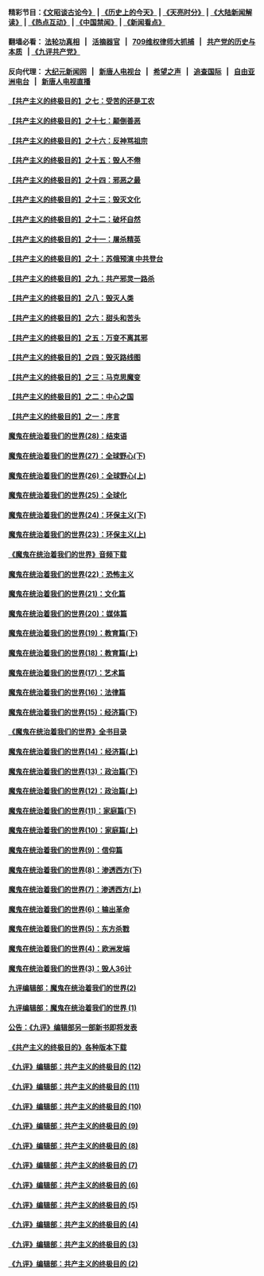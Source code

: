 #### 精彩节目：[《文昭谈古论今》](http://134.209.198.168/wenzhao) | [《历史上的今天》](http://134.209.198.168/today-in-history) | [《天亮时分》](http://134.209.198.168/tianliang) | [《大陆新闻解读》](http://134.209.198.168/ntdtv-comedy) | [《热点互动》](http://134.209.198.168/ntdtv-rdhd)  | [《中国禁闻》](http://134.209.198.168/ntdtv-news) | [《新闻看点》](http://134.209.198.168/news-insight) 

  #### 翻墙必看： [法轮功真相](http://134.209.198.168:10000/videos/truth.html) &nbsp;&nbsp;|&nbsp;&nbsp; [活摘器官](http://134.209.198.168:10000/videos/res/Organs/) &nbsp;&nbsp;|&nbsp;&nbsp; [709维权律师大抓捕](http://134.209.198.168:10000/videos/709/) &nbsp;&nbsp;|&nbsp;&nbsp; [共产党的历史与本质](http://134.209.198.168:10000/videos/ccp.html) &nbsp;&nbsp;| [《九评共产党》](http://134.209.198.168:10000/videos/jiuping/) 

#### 反向代理： [大纪元新闻网](http://134.209.198.168:10080/) &nbsp;&nbsp;|&nbsp;&nbsp; [新唐人电视台](http://134.209.198.168:8000/) &nbsp;&nbsp;|&nbsp;&nbsp; [希望之声](http://134.209.198.168:8200/) &nbsp;&nbsp;|&nbsp;&nbsp; [追查国际](http://134.209.198.168:10010/) &nbsp;&nbsp;|&nbsp;&nbsp; [自由亚洲电台](http://134.209.198.168:9800/) &nbsp;&nbsp;|&nbsp;&nbsp; [新唐人电视直播](http://134.209.198.168/) 

#### [【共产主义的终极目的】之七：受苦的还是工农](../pages/nsc422/n11101809.md?t=04170937) 

#### [【共产主义的终极目的】之十七：颠倒善恶](../pages/nsc422/n11179782.md?t=04170937) 

#### [【共产主义的终极目的】之十六：反神骂祖宗](../pages/nsc422/n11166798.md?t=04170937) 

#### [【共产主义的终极目的】之十五：毁人不倦](../pages/nsc422/n11166792.md?t=04170937) 

#### [【共产主义的终极目的】之十四：邪恶之最](../pages/nsc422/n11150249.md?t=04170937) 

#### [【共产主义的终极目的】之十三：毁灭文化](../pages/nsc422/n11135227.md?t=04170937) 

#### [【共产主义的终极目的】之十二：破坏自然](../pages/nsc422/n11135214.md?t=04170937) 

#### [【共产主义的终极目的】之十一：屠杀精英](../pages/nsc422/n11118442.md?t=04170937) 

#### [【共产主义的终极目的】之十：苏俄预演 中共登台](../pages/nsc422/n11118424.md?t=04170937) 

#### [【共产主义的终极目的】之九：共产邪灵一路杀](../pages/nsc422/n11114139.md?t=04170937) 

#### [【共产主义的终极目的】之八：毁灭人类](../pages/nsc422/n11108503.md?t=04170937) 

#### [【共产主义的终极目的】之六：甜头和苦头](../pages/nsc422/n11096971.md?t=04170937) 

#### [【共产主义的终极目的】之五：万变不离其邪](../pages/nsc422/n11091285.md?t=04170937) 

#### [【共产主义的终极目的】之四：毁灭路线图](../pages/nsc422/n11086284.md?t=04170937) 

#### [【共产主义的终极目的】之三：马克思魔变](../pages/nsc422/n11061941.md?t=04170937) 

#### [【共产主义的终极目的】之二：中心之国](../pages/nsc422/n11047728.md?t=04170937) 

#### [【共产主义的终极目的】之一：序言](../pages/nsc422/n11086077.md?t=04170937) 

#### [魔鬼在统治着我们的世界(28)：结束语](../pages/nsc422/n10936246.md?t=04170937) 

#### [魔鬼在统治着我们的世界(27)：全球野心(下)](../pages/nsc422/n10928319.md?t=04170937) 

#### [魔鬼在统治着我们的世界(26)：全球野心(上)](../pages/nsc422/n10900318.md?t=04170937) 

#### [魔鬼在统治着我们的世界(25)：全球化](../pages/nsc422/n10788205.md?t=04170937) 

#### [魔鬼在统治着我们的世界(24)：环保主义(下)](../pages/nsc422/n10695307.md?t=04170937) 

#### [魔鬼在统治着我们的世界(23)：环保主义(上)](../pages/nsc422/n10688613.md?t=04170937) 

#### [《魔鬼在统治着我们的世界》音频下载](../pages/nsc422/n10635553.md?t=04170937) 

#### [魔鬼在统治着我们的世界(22)：恐怖主义](../pages/nsc422/n10614727.md?t=04170937) 

#### [魔鬼在统治着我们的世界(21)：文化篇](../pages/nsc422/n10597706.md?t=04170937) 

#### [魔鬼在统治着我们的世界(20)：媒体篇](../pages/nsc422/n10586579.md?t=04170937) 

#### [魔鬼在统治着我们的世界(19)：教育篇(下)](../pages/nsc422/n10564808.md?t=04170937) 

#### [魔鬼在统治着我们的世界(18)：教育篇(上)](../pages/nsc422/n10526970.md?t=04170937) 

#### [魔鬼在统治着我们的世界(17)：艺术篇](../pages/nsc422/n10499093.md?t=04170937) 

#### [魔鬼在统治着我们的世界(16)：法律篇](../pages/nsc422/n10485969.md?t=04170937) 

#### [魔鬼在统治着我们的世界(15)：经济篇(下)](../pages/nsc422/n10469975.md?t=04170937) 

#### [《魔鬼在统治着我们的世界》全书目录](../pages/nsc422/n10464261.md?t=04170937) 

#### [魔鬼在统治着我们的世界(14)：经济篇(上)](../pages/nsc422/n10457370.md?t=04170937) 

#### [魔鬼在统治着我们的世界(13)：政治篇(下)](../pages/nsc422/n10448270.md?t=04170937) 

#### [魔鬼在统治着我们的世界(12)：政治篇(上)](../pages/nsc422/n10444576.md?t=04170937) 

#### [魔鬼在统治着我们的世界(11)：家庭篇(下)](../pages/nsc422/n10440961.md?t=04170937) 

#### [魔鬼在统治着我们的世界(10)：家庭篇(上)](../pages/nsc422/n10435448.md?t=04170937) 

#### [魔鬼在统治着我们的世界(9)：信仰篇](../pages/nsc422/n10432159.md?t=04170937) 

#### [魔鬼在统治着我们的世界(8)：渗透西方(下)](../pages/nsc422/n10429603.md?t=04170937) 

#### [魔鬼在统治着我们的世界(7)：渗透西方(上)](../pages/nsc422/n10426013.md?t=04170937) 

#### [魔鬼在统治着我们的世界(6)：输出革命](../pages/nsc422/n10421536.md?t=04170937) 

#### [魔鬼在统治着我们的世界(5)：东方杀戮](../pages/nsc422/n10417707.md?t=04170937) 

#### [魔鬼在统治着我们的世界(4)：欧洲发端](../pages/nsc422/n10414890.md?t=04170937) 

#### [魔鬼在统治着我们的世界(3)：毁人36计](../pages/nsc422/n10411583.md?t=04170937) 

#### [九评编辑部：魔鬼在统治着我们的世界(2)](../pages/nsc422/n10410036.md?t=04170937) 

#### [九评编辑部：魔鬼在统治着我们的世界 (1)](../pages/nsc422/n10406825.md?t=04170937) 

#### [公告：《九评》编辑部另一部新书即将发表](../pages/nsc422/n10405104.md?t=04170937) 

#### [《共产主义的终极目的》各种版本下载](../pages/nsc422/n10022138.md?t=04170937) 

#### [《九评》编辑部：共产主义的终极目的 (12)](../pages/nsc422/n9933272.md?t=04170937) 

#### [《九评》编辑部：共产主义的终极目的 (11)](../pages/nsc422/n9924973.md?t=04170937) 

#### [《九评》编辑部：共产主义的终极目的 (10)](../pages/nsc422/n9920883.md?t=04170937) 

#### [《九评》编辑部：共产主义的终极目的 (9)](../pages/nsc422/n9916363.md?t=04170937) 

#### [《九评》编辑部：共产主义的终极目的 (8)](../pages/nsc422/n9912488.md?t=04170937) 

#### [《九评》编辑部：共产主义的终极目的 (7)](../pages/nsc422/n9901176.md?t=04170937) 

#### [《九评》编辑部：共产主义的终极目的 (6)](../pages/nsc422/n9899359.md?t=04170937) 

#### [《九评》编辑部：共产主义的终极目的 (5)](../pages/nsc422/n9893174.md?t=04170937) 

#### [《九评》编辑部：共产主义的终极目的 (4)](../pages/nsc422/n9891246.md?t=04170937) 

#### [《九评》编辑部：共产主义的终极目的 (3)](../pages/nsc422/n9879879.md?t=04170937) 

#### [《九评》编辑部：共产主义的终极目的 (2)](../pages/nsc422/n9876205.md?t=04170937) 


